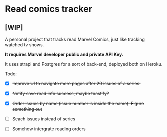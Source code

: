 # Read comics tracker

## [WIP]

A personal project that tracks read Marvel Comics, just like tracking watched tv shows.

**It requires Marvel developer public and private API Key.**

It uses strapi and Postgres for a sort of back-end, deployed both on Heroku.

Todo:

- [x] ~~Improve UI to navigate more pages after 20 issues of a series.~~
- [x] ~~Notify save read info success, maybe toastify?~~
- [x] ~~Order issues by name (issue number is inside the name). Figure something out~~
- [ ] Seach issues instead of series
- [ ] Somehow intergrate reading orders

